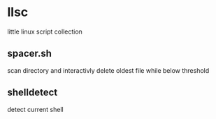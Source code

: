 # llsc
little linux script collection

## spacer.sh
scan directory and interactivly delete oldest file while below threshold

## shelldetect
detect current shell


